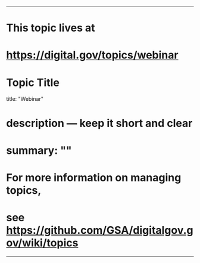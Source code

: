 
---
# This topic lives at
# https://digital.gov/topics/webinar

# Topic Title
title: "Webinar"

# description — keep it short and clear
# summary: ""


# For more information on managing topics,
# see https://github.com/GSA/digitalgov.gov/wiki/topics
---